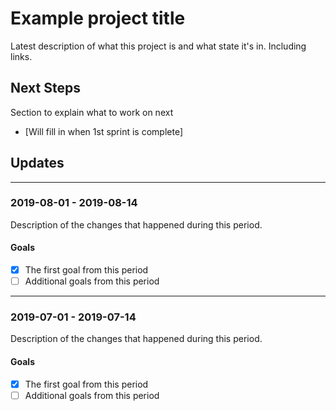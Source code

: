 # Example project title

Latest description of what this project is and what state it's in. Including links.

## Next Steps

Section to explain what to work on next

- [Will fill in when 1st sprint is complete]

## Updates

---

### 2019-08-01 - 2019-08-14

Description of the changes that happened during this period.

#### Goals

- [x] The first goal from this period
- [ ] Additional goals from this period

---

### 2019-07-01 - 2019-07-14

Description of the changes that happened during this period.

#### Goals

- [x] The first goal from this period
- [ ] Additional goals from this period
